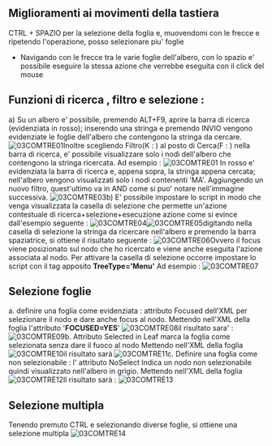 ## Miglioramenti ai movimenti della tastiera
CTRL + SPAZIO per la selezione della foglia e, muovendomi con le frecce e ripetendo l'operazione,
posso selezionare piu' foglie
   - Navigando con le frecce tra le varie foglie dell'albero, con lo spazio e' possibile eseguire la
     stessa azione che verrebbe eseguita con il click del mouse

## Funzioni di ricerca , filtro e selezione : 
a) Su un albero e' possibile, premendo ALT+F9, aprire la barra di ricerca (evidenziata in rosso);
inserendo una stringa e premendo INVIO vengono evidenziate le foglie dell'albero che
contengono la stringa da cercare.
![03COMTRE01](http://localhost:3000/immagini/LOCTRE_03/03COMTRE01.png)Inoltre scegliendo Filtro(K : ) al posto di Cerca(F : ) nella barra di ricerca, e' possibile visualizzare
solo i nodi dell'albero che contengono la stringa ricercata. Ad esempio : 
![03COMTRE01](http://localhost:3000/immagini/LOCTRE_03/03COMTRE01.png) In rosso e' evidenziata la barra di ricerca e, appena sopra, la stringa appena cercata;
nell'albero vengono visualizzati solo i nodi contenenti 'MA'. Aggiungendo un nuovo filtro,
quest'ultimo va in AND come si puo' notare nell'immagine successiva.
![03COMTRE03](http://localhost:3000/immagini/LOCTRE_03/03COMTRE03.png)b) E' possibile impostare lo script in modo che venga visualizzata la casella di selezione
che permette un'azione contestuale di ricerca+selezione+esecuzione azione come si
evince dall'esempio seguente : 
![03COMTRE04](http://localhost:3000/immagini/LOCTRE_03/03COMTRE04.png)![03COMTRE05](http://localhost:3000/immagini/LOCTRE_03/03COMTRE05.png)digitando nella casella di selezione la stringa da ricercare nell'albero e premendo la barra spaziatrice, si ottiene il risultato seguente : 
![03COMTRE06](http://localhost:3000/immagini/LOCTRE_03/03COMTRE06.png)Ovvero il focus viene posizionato sul nodo che ho ricercato e viene anche eseguita l'azione associata al nodo.
Per attivare la casella di selezione occorre impostare lo script con il tag apposito
__TreeType='Menu'__
Ad esempio : 
![03COMTRE07](http://localhost:3000/immagini/LOCTRE_03/03COMTRE07.png)
## Selezione foglie
a. definire una foglia come evidenziata :  attributo Focused dell'XML per selezionare il nodo e dare anche focus al nodo.
    Mettendo nell'XML della foglia l'attributo '**FOCUSED=YES**'
![03COMTRE08](http://localhost:3000/immagini/LOCTRE_03/03COMTRE08.png)il risultato sara' : 
![03COMTRE09](http://localhost:3000/immagini/LOCTRE_03/03COMTRE09.png)b. Attributo Selected in Leaf marca la foglia come selezionata senza dare il fuoco al nodo
Mettendo nell'XML della foglia
![03COMTRE10](http://localhost:3000/immagini/LOCTRE_03/03COMTRE10.png)il risultato sarà
![03COMTRE11](http://localhost:3000/immagini/LOCTRE_03/03COMTRE11.png)c. Definire una foglia come non selezionabile :  l' attributo NoSelect Indica un nodo non
selezionabile quindi visualizzato nell'albero in grigio. Mettendo nell'XML della foglia
![03COMTRE12](http://localhost:3000/immagini/LOCTRE_03/03COMTRE12.png)Il risultato sarà : 
![03COMTRE13](http://localhost:3000/immagini/LOCTRE_03/03COMTRE13.png)
## Selezione multipla
Tenendo premuto CTRL e selezionando diverse foglie, si ottiene una selezione multipla
![03COMTRE14](http://localhost:3000/immagini/LOCTRE_03/03COMTRE14.png)